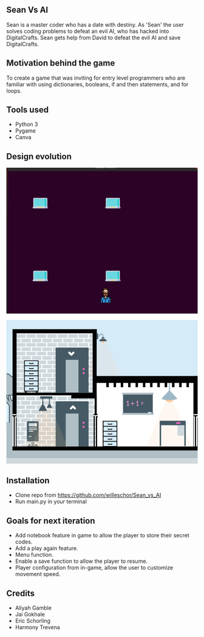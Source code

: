## Sean Vs AI 
Sean is a master coder who has a date with destiny. As 'Sean' the user solves coding problems to defeat an evil AI, who has hacked into DigitalCrafts. Sean gets help from David to defeat the evil AI and save DigitalCrafts.

## Motivation behind the game 
To create a game that was inviting for entry level programmers who are familiar with using dictionaries, booleans, if and then statements, and for loops. 

## Tools used 
* Python 3
* Pygame 
* Canva

## Design evolution
![](/ReadmePNG/design.png)


![](/ReadmePNG/final_design.png)



## Installation
* Clone repo from https://github.com/willeschor/Sean_vs_AI
* Run main.py in your terminal

## Goals for next iteration 
* Add notebook feature in game to allow the player to store their secret codes. 
* Add a play again feature.
* Menu function.
* Enable a save function to allow the player to resume.
* Player configuration from in-game, allow the user to customize movement speed.

## Credits
* Aliyah Gamble
* Jai Gokhale
* Eric Schorling
* Harmony Trevena 

